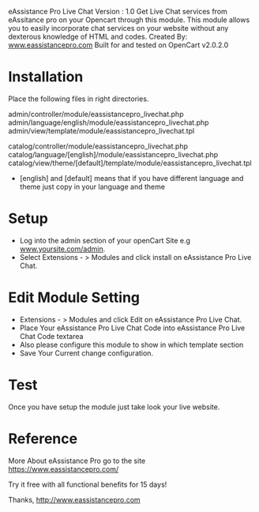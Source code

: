 eAssistance Pro Live Chat
Version : 1.0
Get Live Chat services from eAssitance pro on your Opencart through this module. This module allows you to easily incorporate chat services on your website without any dexterous knowledge of HTML and codes.
Created By: www.eassistancepro.com
Built for and tested on OpenCart v2.0.2.0

Installation
============
Place the following files in right directories.

admin/controller/module/eassistancepro_livechat.php
admin/language/english/module/eassistancepro_livechat.php
admin/view/template/module/eassistancepro_livechat.tpl

catalog/controller/module/eassistancepro_livechat.php
catalog/language/[english]/module/eassistancepro_livechat.php
catalog/view/theme/[default]/template/module/eassistancepro_livechat.tpl

* [english] and [default] means that if you have different language and theme just copy in your language 
and theme

Setup
=====
* Log into the admin section of your openCart Site e.g www.yoursite.com/admin.
* Select Extensions - > Modules and click install on eAssistance Pro Live Chat.

Edit Module Setting
===================
* Extensions - > Modules and click Edit on eAssistance Pro Live Chat.
* Place Your eAssistance Pro Live Chat Code into eAssistance Pro Live Chat Code textarea 
* Also please configure this module to show in which template section
* Save Your Current change configuration.

Test
====
Once you have setup the module just take look your live website.

Reference
=========
More About eAssistance Pro go to the site
https://www.eassistancepro.com/

Try it free with all functional benefits for 15 days!

Thanks,
http://www.eassistancepro.com
